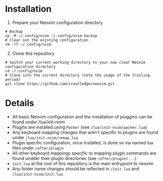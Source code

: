 # Installation

1. Prepare your Neovim configuration directory 
```shell
# Backup
cp -R ~/.config/nvim ~/.config/nvim-backup
# Clear out the existing configuration
rm -rf ~/.config/nvim
```
2. Clone this repository 
```shell
# Switch your current working directory to your now clear Neovim configuration directory
cd ~/.config/nvim
# Clone into the current directory (note the usage of the trailing period)
git clone https://github.com/croutledge/neovim.git . 
```
 
# Details

* All basic Neovim configuration and the installation of pluggins can be found under /lua/init-nvim
* Plugins are installed using `Packer` (see `/lua/init-nvim/packer.lua`)
* Any keyboard mapping changes that aren't specific to plugins are found under `/lua/init-nvim/remap.lua`
* Plugin specific configuration, once installed, is done so via named lua files under `/after/plugin`
* All other keyboard mappings specific to mapping plugin commands are found undder their plugin directories (see `/after/plugin/...`)
* `init.lua` at the root of this repository is the main entrypoint to neovim
* Any folder name changes should be reflected in `/init.lua` and `/lua/init-nvim/init.lua`
